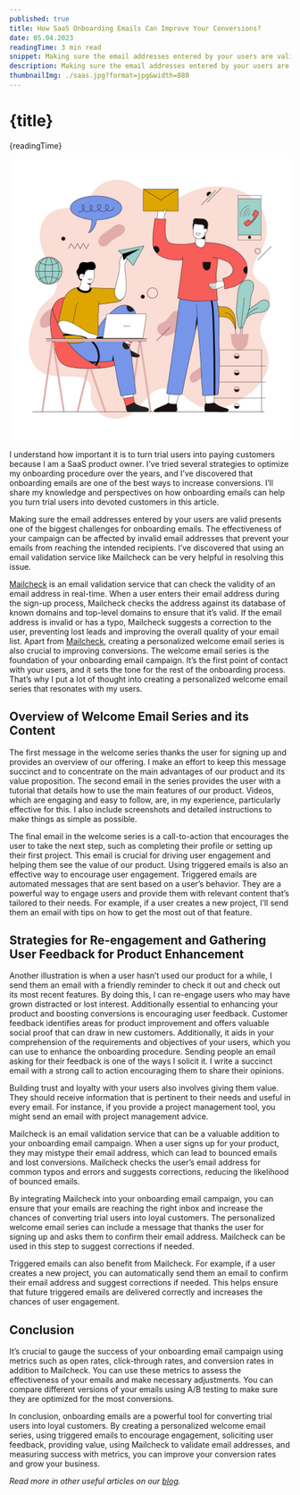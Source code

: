 ```yaml
---
published: true
title: How SaaS Onboarding Emails Can Improve Your Conversions?
date: 05.04.2023
readingTime: 3 min read
snippet: Making sure the email addresses entered by your users are valid presents one of the biggest challenges for onboarding emails.
description: Making sure the email addresses entered by your users are valid presents one of the biggest challenges for onboarding emails. The effectiveness of your campaign can be affected by invalid email addresses that prevent your emails from reaching the intended recipients.
thumbnailImg: ./saas.jpg?format=jpg&width=880
---
```


# {title}

{readingTime}

![SaaS Onboarding Emails](./saas.jpg??format=webp;jpg;png;avif&srcset&width=880)

I understand how important it is to turn trial users into paying customers because I am a SaaS product owner. I’ve tried several strategies to optimize my onboarding procedure over the years, and I’ve discovered that onboarding emails are one of the best ways to increase conversions. I’ll share my knowledge and perspectives on how onboarding emails can help you turn trial users into devoted customers in this article.

Making sure the email addresses entered by your users are valid presents one of the biggest challenges for onboarding emails. The effectiveness of your campaign can be affected by invalid email addresses that prevent your emails from reaching the intended recipients. I’ve discovered that using an email validation service like Mailcheck can be very helpful in resolving this issue.

[Mailcheck](/) is an email validation service that can check the validity of an email address in real-time. When a user enters their email address during the sign-up process, Mailcheck checks the address against its database of known domains and top-level domains to ensure that it’s valid. If the email address is invalid or has a typo, Mailcheck suggests a correction to the user, preventing lost leads and improving the overall quality of your email list.
Apart from [Mailcheck](/), creating a personalized welcome email series is also crucial to improving conversions. The welcome email series is the foundation of your onboarding email campaign. It’s the first point of contact with your users, and it sets the tone for the rest of the onboarding process. That’s why I put a lot of thought into creating a personalized welcome email series that resonates with my users.

## Overview of Welcome Email Series and its Content

The first message in the welcome series thanks the user for signing up and provides an overview of our offering. I make an effort to keep this message succinct and to concentrate on the main advantages of our product and its value proposition. The second email in the series provides the user with a tutorial that details how to use the main features of our product. Videos, which are engaging and easy to follow, are, in my experience, particularly effective for this. I also include screenshots and detailed instructions to make things as simple as possible.

The final email in the welcome series is a call-to-action that encourages the user to take the next step, such as completing their profile or setting up their first project. This email is crucial for driving user engagement and helping them see the value of our product.
Using triggered emails is also an effective way to encourage user engagement. Triggered emails are automated messages that are sent based on a user’s behavior. They are a powerful way to engage users and provide them with relevant content that’s tailored to their needs. For example, if a user creates a new project, I’ll send them an email with tips on how to get the most out of that feature.

## Strategies for Re-engagement and Gathering User Feedback for Product Enhancement

Another illustration is when a user hasn’t used our product for a while, I send them an email with a friendly reminder to check it out and check out its most recent features. By doing this, I can re-engage users who may have grown distracted or lost interest.
Additionally essential to enhancing your product and boosting conversions is encouraging user feedback. Customer feedback identifies areas for product improvement and offers valuable social proof that can draw in new customers. Additionally, it aids in your comprehension of the requirements and objectives of your users, which you can use to enhance the onboarding procedure.
Sending people an email asking for their feedback is one of the ways I solicit it. I write a succinct email with a strong call to action encouraging them to share their opinions.

Building trust and loyalty with your users also involves giving them value. They should receive information that is pertinent to their needs and useful in every email. For instance, if you provide a project management tool, you might send an email with project management advice.

Mailcheck is an email validation service that can be a valuable addition to your onboarding email campaign. When a user signs up for your product, they may mistype their email address, which can lead to bounced emails and lost conversions. Mailcheck checks the user’s email address for common typos and errors and suggests corrections, reducing the likelihood of bounced emails.

By integrating Mailcheck into your onboarding email campaign, you can ensure that your emails are reaching the right inbox and increase the chances of converting trial users into loyal customers. The personalized welcome email series can include a message that thanks the user for signing up and asks them to confirm their email address. Mailcheck can be used in this step to suggest corrections if needed.

Triggered emails can also benefit from Mailcheck. For example, if a user creates a new project, you can automatically send them an email to confirm their email address and suggest corrections if needed. This helps ensure that future triggered emails are delivered correctly and increases the chances of user engagement.

## Conclusion

It’s crucial to gauge the success of your onboarding email campaign using metrics such as open rates, click-through rates, and conversion rates in addition to Mailcheck. You can use these metrics to assess the effectiveness of your emails and make necessary adjustments. You can compare different versions of your emails using A/B testing to make sure they are optimized for the most conversions.

In conclusion, onboarding emails are a powerful tool for converting trial users into loyal customers. By creating a personalized welcome email series, using triggered emails to encourage engagement, soliciting user feedback, providing value, using Mailcheck to validate email addresses, and measuring success with metrics, you can improve your conversion rates and grow your business.

_Read more in other useful articles on our [blog](/blog)._
